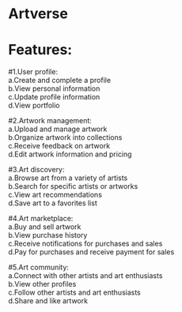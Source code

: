 # Artverse


# Features:

#1.User profile: <br>
      a.Create and complete a profile <br>
      b.View personal information <br>
      c.Update profile information  <br>
      d.View portfolio


#2.Artwork management:  <br>
      a.Upload and manage artwork <br>
      b.Organize artwork into collections <br>
      c.Receive feedback on artwork <br>
      d.Edit artwork information and pricing


#3.Art discovery: <br>
      a.Browse art from a variety of artists <br>
      b.Search for specific artists or artworks <br>
      c.View art recommendations <br>
      d.Save art to a favorites list <br>


#4.Art marketplace: <br>
      a.Buy and sell artwork <br>
      b.View purchase history <br>
      c.Receive notifications for purchases and sales  <br>
      d.Pay for purchases and receive payment for sales <br>


#5.Art community: <br>
      a.Connect with other artists and art enthusiasts <br>
      b.View other profiles <br>
      c.Follow other artists and art enthusiasts <br>
      d.Share and like artwork

